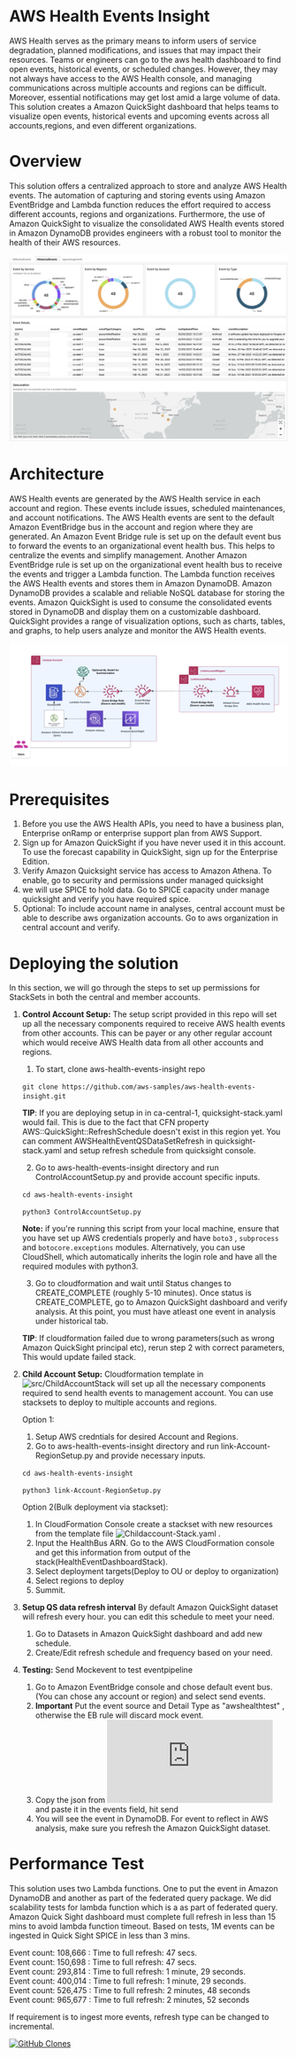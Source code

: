 # AWS Health Events Insight

AWS Health serves as the primary means to inform users of service degradation, planned modifications, and issues that may impact their resources. Teams or engineers can go to the aws health dashboard to find open events, historical events, or scheduled changes. However, they may not always have access to the AWS Health console, and managing communications across multiple accounts and regions can be difficult. Moreover, essential notifications may get lost amid a large volume of data. This solution creates a Amazon QuickSight dashboard that helps teams to visualize open events, historical events and upcoming events across all accounts,regions, and even different organizations.  

# Overview

This solution offers a centralized approach to store and analyze AWS Health events. The automation of capturing and storing events using Amazon EventBridge and Lambda function reduces the effort required to access different accounts, regions and organizations. Furthermore, the use of Amazon QuickSight to visualize the consolidated AWS Health events stored in Amazon DynamoDB provides engineers with a robust tool to monitor the health of their AWS resources. 

![ALT](img/sampleHistorical.png)

# Architecture

AWS Health events are generated by the AWS Health service in each account and region. These events include issues, scheduled maintenances, and account notifications. The AWS Health events are sent to the default Amazon EventBridge bus in the account and region where they are generated. An Amazon Event Bridge rule is set up on the default event bus to forward the events to an organizational event health bus. This helps to centralize the events and simplify management. Another Amazon EventBridge rule is set up on the organizational event health bus to receive the events and trigger a Lambda function. The Lambda function receives the AWS Health events and stores them in Amazon DynamoDB. Amazon DynamoDB provides a scalable and reliable NoSQL database for storing the events. Amazon QuickSight is used to consume the consolidated events stored in DynamoDB and display them on a customizable dashboard. QuickSight provides a range of visualization options, such as charts, tables, and graphs, to help users analyze and monitor the AWS Health events.

 ![ALT](img/awshealtheventQS-archDiag.jpg)

# Prerequisites

1. Before you use the AWS Health APIs, you need to have a business plan, Enterprise onRamp or enterprise support plan from AWS Support.
2. Sign up for Amazon QuickSight if you have never used it in this account. To use the forecast capability in QuickSight, sign up for the Enterprise Edition.
3. Verify Amazon Quicksight service has access to Amazon Athena. To enable, go to security and permissions under managed quicksight
4. we will use SPICE to hold data. Go to SPICE capacity under manage quicksight and verify you have required spice.
5. Optional: To include account name in analyses, central account must be able to  describe aws organization accounts. Go to aws organization in central account and verify.

# Deploying the solution

In this section, we will go through the steps to set up permissions for StackSets in both the central and member accounts.

1. **Control Account Setup:** The setup script provided in this repo will set up all the necessary components required to receive AWS health events from other accounts. This can be payer or any other regular account which would receive AWS Health data from all other accounts and regions. 

    1. To start, clone aws-health-events-insight repo

    `git clone https://github.com/aws-samples/aws-health-events-insight.git`

    **TIP**: If you are deploying setup in in ca-central-1, quicksight-stack.yaml would fail. This is due to the fact that CFN property AWS::QuickSight::RefreshSchedule doesn't exist in this region yet. You can comment AWSHealthEventQSDataSetRefresh in quicksight-stack.yaml and setup refresh schedule from quicksight console.

    2. Go to aws-health-events-insight directory and run ControlAccountSetup.py and provide account specific inputs.

    `cd aws-health-events-insight`

    `python3 ControlAccountSetup.py`

    **Note:** if you're running this script from your local machine, ensure that you have set up AWS credentials properly and have `boto3` , `subprocess` and `botocore.exceptions`  modules. Alternatively, you can use CloudShell, which automatically inherits the login role and have all the required modules with python3.

    3. Go to cloudformation and wait until Status changes to CREATE_COMPLETE (roughly 5-10 minutes). Once status is CREATE_COMPLETE, go to Amazon QuickSight dashboard and verify analysis. At this point, you must have atleast one event in analysis under historical tab.

    **TIP**: If cloudformation failed due to wrong parameters(such as wrong Amazon QuickSight principal etc), rerun step 2 with correct parameters, This would update failed stack.

2. **Child Account Setup:** Cloudformation template in ![src/ChildAccountStack](https://github.com/aws-samples/aws-health-events-insight/blob/main/src/ChildAccountStack) will set up all the necessary components required to send health events to management account. You can use stacksets to deploy to multiple accounts and regions.

    Option 1:

    1. Setup AWS credntials for desired Account and Regions.
    2. Go to aws-health-events-insight directory and run link-Account-RegionSetup.py and provide necessary inputs. 

    `cd aws-health-events-insight`

    `python3 link-Account-RegionSetup.py`

    Option 2(Bulk deployment via stackset):

    1. In CloudFormation Console create a stackset with new resources from the template file ![Childaccount-Stack.yaml](https://github.com/aws-samples/aws-health-events-insight/blob/main/src/ChildAccountStack/childaccount-stack.yaml) .
    2. Input the HealthBus ARN. Go to the AWS CloudFormation console and get this information from output of the stack(HealthEventDashboardStack).
    3. Select deployment targets(Deploy to OU or deploy to organization)
    4. Select regions to deploy
    5. Summit.

3. **Setup QS data refresh interval** By default Amazon QuickSight dataset will refresh every hour. you can edit this schedule to meet your need.

    1. Go to Datasets in Amazon QuickSight dashboard and add new schedule.
    2. Create/Edit refresh schedule and frequency based on your need.

4. **Testing:** Send Mockevent to test eventpipeline

    1. Go to Amazon EventBridge console and chose default event bus. (You can chose any account or region) and select send events.
    2. **Important** Put the event source and Detail Type as "awshealthtest" , otherwise the EB rule will discard mock event.
    3. Copy the json from ![MockEvent.json](https://github.com/aws-samples/aws-health-events-insight/blob/main/src/MockEvent.json) and paste it in the events field, hit send
    4. You will see the event in DynamoDB. For event to reflect in AWS analysis, make sure you refresh the Amazon QuickSight dataset.

# Performance Test

This solution uses two Lambda functions. One to put the event in Amazon DynamoDB and another as part of the federated query package. We did scalability tests for lambda function which is a as part of federated query. Amazon Quick Sight dashboard must complete full refresh in less than 15 mins to avoid lambda function timeout. Based on tests, 1M events can be ingested in Quick Sight SPICE in less than 3 mins.

Event count: 108,666 : Time to full refresh: 47 secs.<br>
Event count: 150,698 : Time to full refresh: 47 secs.<br>
Event count: 293,814 : Time to full refresh: 1 minute, 29 seconds.<br>
Event count: 400,014 : Time to full refresh: 1 minute, 29 seconds.<br>
Event count: 526,475 : Time to full refresh: 2 minutes, 48 seconds<br>
Event count: 965,677 : Time to full refresh: 2 minutes, 52 seconds<br>

If requirement is to ingest more events, refresh type can be changed to incremental. 

[![GitHub Clones](https://img.shields.io/badge/dynamic/json?color=success&label=Clone&query=count&url=https://gist.githubusercontent.com/bajwkanw/24109c8c210fc89367f044d83d07c1bc/raw/clone.json&logo=github)](https://github.com/aws-samples/aws-health-events-insight)

